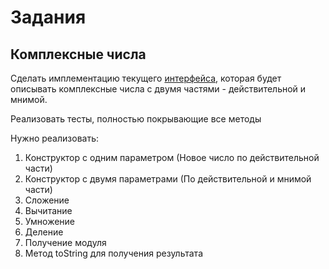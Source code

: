 # Задания

## Комплексные числа

Сделать имплементацию текущего [интерфейса](https://github.com/enFaust/java-study/blob/main/JavaFundamentals/src/main/java/org/course/fundamential/complex/ComplexNumber.java), 
которая будет описывать комплексные числа с двумя частями - действительной и мнимой.

Реализовать тесты, полностью покрывающие все методы

Нужно реализовать:
1. Конструктор с одним параметром (Новое число по действительной части)
2. Конструктор с двумя параметрами (По действительной и мнимой части)
3. Сложение
4. Вычитание
5. Умножение
6. Деление
7. Получение модуля
8. Метод toString для получения результата
